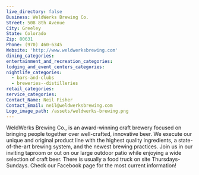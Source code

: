```yaml
---
live_directory: false
Business: WeldWerks Brewing Co.
Street: 508 8th Avenue
City: Greeley
State: Colorado
Zip: 80631
Phone: (970) 460-6345
Website: 'http://www.weldwerksbrewing.com'
dining_categories:
entertainment_and_recreation_categories:
lodging_and_event_centers_categories:
nightlife_categories:
  - bars-and-clubs
  - breweries--distilleries
retail_categories:
service_categories:
Contact_Name: Neil Fisher
Contact_Email: neil@weldwerksbrewing.com
Logo_image_path: /assets/weldwerks-brewing.png
---
```


WeldWerks Brewing Co., is an award-winning craft brewery focused on bringing people together over well-crafted, innovative beer. We execute our unique and original product line with the highest quality ingredients, a state-of-the-art brewing system, and the newest brewing practices. Join us in our inviting taproom or out on our large outdoor patio while enjoying a wide selection of craft beer. There is usually a food truck on site Thursdays-Sundays. Check our Facebook page for the most current information!